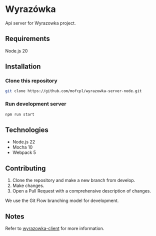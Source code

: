 # Wyrazówka

Api server for Wyrazowka project.

## Requirements

Node.js 20

## Installation

### Clone this repository
```bash
git clone https://github.com/mofcpl/wyrazowka-server-node.git
```

### Run development server
```bash
npm run start
```

## Technologies

* Node.js 22
* Mocha 10
* Webpack 5

## Contributing

1. Clone the repository and make a new branch from develop.
2. Make changes.
3. Open a Pull Request with a comprehensive description of changes.

We use the Git Flow branching model for development.

## Notes

Refer to [wyrazowka-client](https://github.com/mofcpl/wyrazowka-client) for more information.